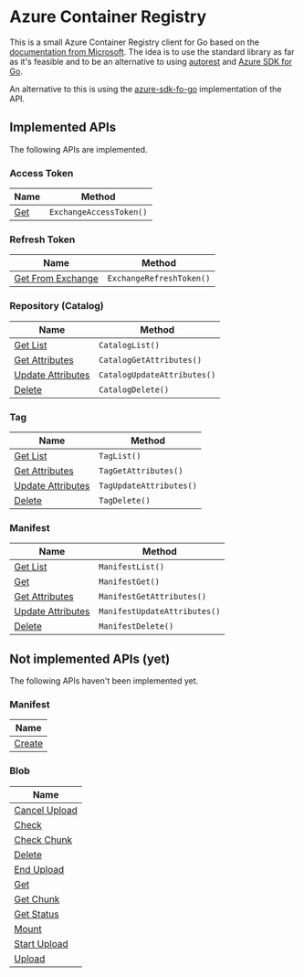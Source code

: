 # Azure Container Registry

This is a small Azure Container Registry client for Go based on the [documentation from Microsoft](https://docs.microsoft.com/en-us/rest/api/containerregistry/). The idea is to use the standard library as far as it's feasible and to be an alternative to using [autorest](https://github.com/Azure/go-autorest) and [Azure SDK for Go](https://github.com/Azure/azure-sdk-for-go).

An alternative to this is using the [azure-sdk-fo-go](https://github.com/Azure/azure-sdk-for-go/tree/main/services/preview/containerregistry/runtime/2019-08-15-preview/containerregistry) implementation of the API.

## Implemented APIs

The following APIs are implemented.

### Access Token

| Name                                                                                 | Method                  |
| ------------------------------------------------------------------------------------ | ----------------------- |
| [Get](https://docs.microsoft.com/en-us/rest/api/containerregistry/access-tokens/get) | `ExchangeAccessToken()` |

### Refresh Token

| Name                                                                                                              | Method                   |
| ----------------------------------------------------------------------------------------------------------------- | ------------------------ |
| [Get From Exchange](https://docs.microsoft.com/en-us/rest/api/containerregistry/refresh-tokens/get-from-exchange) | `ExchangeRefreshToken()` |

### Repository (Catalog)

| Name                                                                                                          | Method                      |
| ------------------------------------------------------------------------------------------------------------- | --------------------------- |
| [Get List](https://docs.microsoft.com/en-us/rest/api/containerregistry/repository/get-list)                   | `CatalogList()`             |
| [Get Attributes](https://docs.microsoft.com/en-us/rest/api/containerregistry/repository/get-attributes)       | `CatalogGetAttributes()`    |
| [Update Attributes](https://docs.microsoft.com/en-us/rest/api/containerregistry/repository/update-attributes) | `CatalogUpdateAttributes()` |
| [Delete](https://docs.microsoft.com/en-us/rest/api/containerregistry/repository/delete)                       | `CatalogDelete()`           |

### Tag

| Name                                                                                                   | Method                  |
| ------------------------------------------------------------------------------------------------------ | ----------------------- |
| [Get List](https://docs.microsoft.com/en-us/rest/api/containerregistry/tag/get-list)                   | `TagList()`             |
| [Get Attributes](https://docs.microsoft.com/en-us/rest/api/containerregistry/tag/get-attributes)       | `TagGetAttributes()`    |
| [Update Attributes](https://docs.microsoft.com/en-us/rest/api/containerregistry/tag/update-attributes) | `TagUpdateAttributes()` |
| [Delete](https://docs.microsoft.com/en-us/rest/api/containerregistry/tag/delete)                       | `TagDelete()`           |

### Manifest

| Name                                                                                                         | Method                       |
| ------------------------------------------------------------------------------------------------------------ | ---------------------------- |
| [Get List](https://docs.microsoft.com/en-us/rest/api/containerregistry/manifests/get-list)                   | `ManifestList()`             |
| [Get](https://docs.microsoft.com/en-us/rest/api/containerregistry/manifests/get)                             | `ManifestGet()`              |
| [Get Attributes](https://docs.microsoft.com/en-us/rest/api/containerregistry/manifests/get-attributes)       | `ManifestGetAttributes()`    |
| [Update Attributes](https://docs.microsoft.com/en-us/rest/api/containerregistry/manifests/update-attributes) | `ManifestUpdateAttributes()` |
| [Delete](https://docs.microsoft.com/en-us/rest/api/containerregistry/manifests/delete)                       | `ManifestDelete()`           |

## Not implemented APIs (yet)

The following APIs haven't been implemented yet.

### Manifest

| Name                                                                                   |
| -------------------------------------------------------------------------------------- |
| [Create](https://docs.microsoft.com/en-us/rest/api/containerregistry/manifests/create) |

### Blob

| Name                                                                                            |
| ----------------------------------------------------------------------------------------------- |
| [Cancel Upload](https://docs.microsoft.com/en-us/rest/api/containerregistry/blob/cancel-upload) |
| [Check](https://docs.microsoft.com/en-us/rest/api/containerregistry/blob/check)                 |
| [Check Chunk](https://docs.microsoft.com/en-us/rest/api/containerregistry/blob/check-chunk)     |
| [Delete](https://docs.microsoft.com/en-us/rest/api/containerregistry/blob/delete)               |
| [End Upload](https://docs.microsoft.com/en-us/rest/api/containerregistry/blob/end-upload)       |
| [Get](https://docs.microsoft.com/en-us/rest/api/containerregistry/blob/get)                     |
| [Get Chunk](https://docs.microsoft.com/en-us/rest/api/containerregistry/blob/get-chunk)         |
| [Get Status](https://docs.microsoft.com/en-us/rest/api/containerregistry/blob/get-status)       |
| [Mount](https://docs.microsoft.com/en-us/rest/api/containerregistry/blob/mount)                 |
| [Start Upload](https://docs.microsoft.com/en-us/rest/api/containerregistry/blob/start-upload)   |
| [Upload](https://docs.microsoft.com/en-us/rest/api/containerregistry/blob/upload)               |
